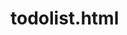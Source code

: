 # todolist.html
<html>
<head>
    <link rel="stylesheet" type="text/css" href="styles.css" />
</head>
<body>
  <div class="todolist-panel">
    <div class="input-pane">
    </div>
    <script src="scirt.js"></script>
</body>
</html>
